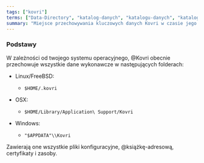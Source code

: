 ```yaml
---
tags: ["kovri"]
terms: ["Data-Directory", "katalog-danych", "katalogu-danych", "katalogowi-danych"]
summary: "Miejsce przechowywania kluczowych danych Kovri w czasie jego pracy."
---
```


### Podstawy

W zależności od twojego systemu operacyjnego, @Kovri obecnie przechowuje wszystkie dane wykonawcze w następujących folderach:

- Linux/FreeBSD:
  - `$HOME/.kovri`

- OSX:
  - `$HOME/Library/Application\ Support/Kovri`

- Windows:
  - `"$APPDATA"\\Kovri`

Zawierają one wszystkie pliki konfiguracyjne, @książkę-adresową, certyfikaty i zasoby.
